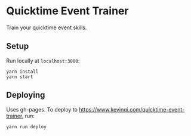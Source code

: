 # Quicktime Event Trainer

Train your quicktime event skills.

## Setup

Run locally at `localhost:3000`:

```
yarn install
yarn start
```

## Deploying

Uses gh-pages. To deploy to https://www.kevinqi.com/quicktime-event-trainer, run:

```
yarn run deploy
```
